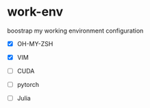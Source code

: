 # work-env
boostrap my working environment configuration

- [x] OH-MY-ZSH
- [x] VIM
- [ ] CUDA
- [ ] pytorch
- [ ] Julia


